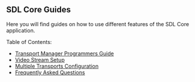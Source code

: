 ## SDL Core Guides

Here you will find guides on how to use different features of the SDL Core application.

Table of Contents:

- [Transport Manager Programmers Guide](../transport-manager-programming/)
- [Video Stream Setup](../audio-and-video-streaming-setup/)
- [Multiple Transports Configuration](../multiple-transports-configuration/)
- [Frequently Asked Questions](../faq)
